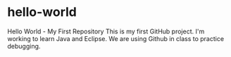 # hello-world
Hello World - My First Repository
This is my first GitHub project. I'm working to learn Java and Eclipse. We are using Github in class to practice debugging. 
